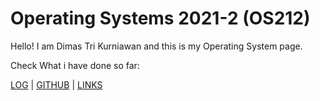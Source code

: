 # Operating Systems 2021-2 (OS212)
Hello! I am Dimas Tri Kurniawan and this is my Operating System page.

Check What i have done so far:

[LOG](TXT/mylog.txt) | [GITHUB](https://github.com/dhekmass12) | [LINKS]()
